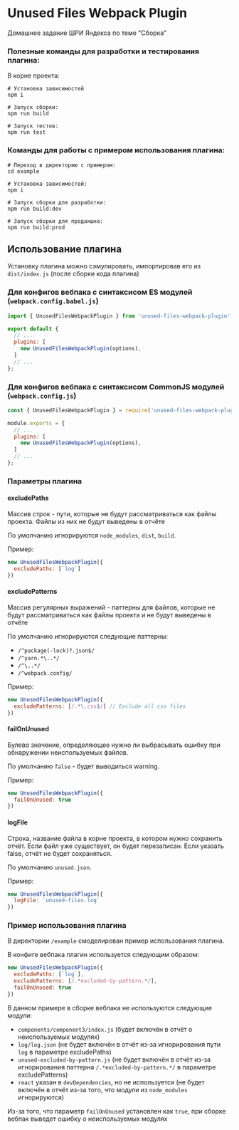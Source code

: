 # Unused Files Webpack Plugin

Домашнее задание ШРИ Яндекса по теме "Сборка"

### Полезные команды для разработки и тестирования плагина:

В корне проекта:

```shell script
# Установка зависимостей
npm i

# Запуск сборки:
npm run build

# Запуск тестов: 
npm run test
```

### Команды для работы с примером использования плагина:

```shell script
# Переход в директорию с примером:
cd example

# Установка зависимостей:
npm i

# Запуск сборки для разработки:
npm run build:dev

# Запуск сборки для продакшна:
npm run build:prod
```

## Использование плагина

Установку плагина можно сэмулировать, импортировав его из `dist/index.js` (после сборки кода плагина)

### Для конфигов вебпака с синтаксисом ES модулей (`webpack.config.babel.js`)

```js
import { UnusedFilesWebpackPlugin } from 'unused-files-webpack-plugin'; // from 'dist/'

export default {
  // ...
  plugins: [
    new UnusedFilesWebpackPlugin(options),
  ]
  // ...
};
```

### Для конфигов вебпака с синтаксисом CommonJS модулей (`webpack.config.js`)

```js
const { UnusedFilesWebpackPlugin } = require('unused-files-webpack-plugin'); // require('dist/')

module.exports = {
  // ...
  plugins: [
    new UnusedFilesWebpackPlugin(options),
  ]
  // ...
};
```

### Параметры плагина

#### excludePaths

Массив строк - пути, которые не будут рассматриваться как файлы проекта. Файлы из них не будут выведены в отчёте

По умолчанию игнорируются `node_modules`, `dist`, `build`.

Пример:

```js
new UnusedFilesWebpackPlugin({
  excludePaths: [`log`]
})
```

#### excludePatterns

Массив регулярных выражений - паттерны для файлов, которые не будут рассматриваться как файлы проекта и не будут выведены в отчёте

По умолчанию игнорируются следующие паттерны: 
- `/^package(-lock)?.json$/`
- `/^yarn.*\..*/`
- `/^\..*/`
- `/^webpack.config/`

Пример:

```js
new UnusedFilesWebpackPlugin({
  excludePatterns: [/.*\.css$/] // Exclude all css files
})
```

#### failOnUnused

Булево значение, определяющее нужно ли выбрасывать ошибку при обнаружении неиспользуемых файлов.

По умолчанию `false` - будет выводиться warning.

Пример:

```js
new UnusedFilesWebpackPlugin({
  failOnUnused: true
})
```

#### logFile

Строка, название файла в корне проекта, в котором нужно сохранить отчёт. Если файл уже существует, он будет перезаписан.
Если указать false, отчёт не будет сохраняться.

По умолчанию `unused.json`.

Пример:

```js
new UnusedFilesWebpackPlugin({
  logFile: `unused-files.log`
})
```

### Пример использования плагина

В директории `/example` смоделирован пример использования плагина.

В конфиге вебпака плагин используется следующим образом:

```js
new UnusedFilesWebpackPlugin({
  excludePaths: [`log`],
  excludePatterns: [/.*excluded-by-pattern.*/],
  failOnUnused: true
})
```

В данном примере в сборке вебпака не используются следующие модули:

- `components/component3/index.js` (будет включён в отчёт о неиспользуемых модулях)
- `log/log.json` (не будет включён в отчёт из-за игнорирования пути `log` в параметре excludePaths)
- `unused-excluded-by-pattern.js` (не будет включён в отчёт из-за игнорирования паттерна `/.*excluded-by-pattern.*/` в параметре excludePatterns)
- `react` указан в `devDependencies`, но не используется (не будет включён в отчёт из-за того, что модули из `node_modules` игнорируются)

Из-за того, что параметр `failOnUnused` установлен как `true`, при сборке вебпак выведет ошибку о неиспользуемых модулях
